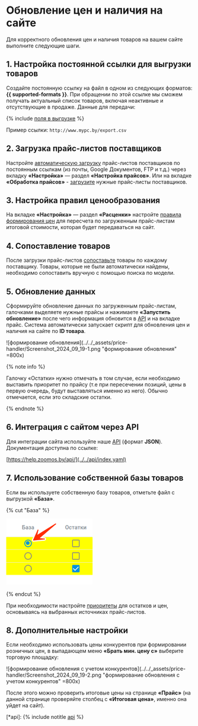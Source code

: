 # Обновление цен и наличия на сайте

Для корректного обновления цен и наличия товаров на вашем сайте выполните следующие шаги.

## 1. Настройка постоянной ссылки для выгрузки товаров

Создайте постоянную ссылку на файл в одном из следующих форматов: **{{ supported-formats }}**. При обращении по этой ссылке мы сможем получать актуальный список товаров, включая неактивные и отсутствующие в продаже. Данные для передачи:

{% include [поля в выгрузке](../../_includes/export-file.md) %}

Пример ссылки: `http://www.mypc.by/export.csv`

## 2. Загрузка прайс-листов поставщиков

Настройте [автоматическую загрузку](../sites-update/price-handler/price-handler-auto.md) прайс-листов поставщиков по постоянным ссылкам (из почты, Google Документов, FTP и т.д.) через вкладку **«Настройка»** — раздел **«Настройка прайсов»**.
Или на вкладке **«Обработка прайсов»** - [загрузите](../sites-update/price-handler/price-handler.md) нужные прайс-листы поставщиков.

## 3. Настройка правил ценообразования

На вкладке **«Настройка»** — раздел **«Расценки»** настройте [правила формирования цен](../sites-update/pricing/quotation.md) для пересчета по загруженным прайс-листам итоговой стоимости, которая будет передаваться на сайт.

## 4. Сопоставление товаров

После загрузки прайс-листов [сопоставьте](../mapping/mapping-instruction-file.md) товары по каждому поставщику. Товары, которые не были автоматически найдены, необходимо сопоставить вручную с помощью поиска по модели.

## 5. Обновление данных

Сформируйте обновление данных по загруженным прайс-листам, галочками выделяете нужные прайсы и нажимаете **«Запустить обновление»** после чего информация обновится в [API](*api) и на вкладке прайс. Система автоматически запускает скрипт для обновления цен и наличия на сайте по **ID товара**.

![формирование обновления](../../_assets/price-handler/Screenshot_2024_09_19-1.png "формирование обновления" =800x)

{% note info %}

Галочку «Остатки» нужно отмечать в том случае, если необходимо выставить приоритет по прайсу (т.е при пересечении позиций, цены в первую очередь, будут выставляться именно из него).
Обычно отмечается, если это складские остатки.

{% endnote %}

## 6. Интеграция с сайтом через API

Для интеграции сайта используйте наше [API](*api) (формат **JSON**). Документация доступна по ссылке: 

[https://help.zoomos.by/api/](../../api/index.yaml)

## 7. Использование собственной базы товаров

Если вы используете собственную базу товаров, отметьте файл с выгрузкой **«База»**.

{% cut "База" %}

![radiobutton База](../../_assets/price-handler/Screenshot_2024_09_19-3.png "radiobutton База")

{% endcut %} 

 При необходимости настройте [приоритеты](../sites-update/pricing/priorities.md) для остатков и цен, основываясь на выбранных источниках прайс-листов.

## 8. Дополнительные настройки

Если необходимо использовать цены конкурентов при формировании розничных цен, в выпадающем меню **«Брать мин. цену с»** выберите торговую площадку:

![формирование обновления с учетом конкурентов](../../_assets/price-handler/Screenshot_2024_09_19-2.png "формирование обновления с учетом конкурентов" =800x)

После этого можно проверить итоговые цены на странице **«Прайс»** (на данной странице проверяйте столбец с **«Итоговая цена»**, именно она уйдет на сайт).


[*api]: {% include notitle [api](../../_includes/file.md) %}